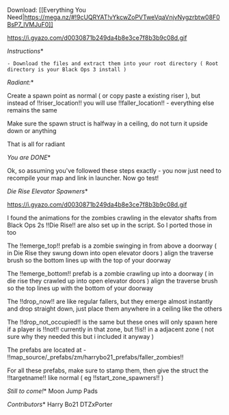 Download: [[Everything You Need|https://mega.nz/#!9cUQRYAT!vYkcwZoPVTweVqaVnjvNygzrbtw08F0BsP7_lVMJuF0]]

https://i.gyazo.com/d0030871b249da4b8e3ce7f8b3b9c08d.gif

  *Instructions**

    - Download the files and extract them into your root directory ( Root directory is your Black Ops 3 install )

  *Radiant:**

Create a spawn point as normal ( or copy paste a existing riser ), but instead of !!riser_location!! you will use !!faller_location!! - everything else remains the same

Make sure the spawn struct is halfway in a ceiling, do not turn it upside down or anything

That is all for radiant

  *You are DONE**

Ok, so assuming you've followed these steps exactly - you now just need to recompile your map and link in launcher. Now go test!

  *Die Rise Elevator Spawners**

https://i.gyazo.com/d0030871b249da4b8e3ce7f8b3b9c08d.gif

I found the animations for the zombies crawling in the elevator shafts from Black Ops 2s !!Die Rise!! are also set up in the script. So I ported those in too

The !!emerge_top!! prefab is a zombie swinging in from above a doorway ( in Die Rise they swung down into open elevator doors ) align the traverse brush so the bottom
lines up with the top of your doorway

The !!emerge_bottom!! prefab is a zombie crawling up into a doorway ( in die rise they crawled up into open elevator doors ) align the traverse brush so the top
lines up with the bottom of your doorway

The !!drop_now!! are like regular fallers, but they emerge almost instantly and drop straight down, just place them anywhere in a ceiling like the others

The !!drop_not_occupied!! is the same but these ones will only spawn here if a player is !!not!! currently in that zone, but !!is!! in a adjacent zone ( not sure why they needed this
but i included it anyway )

The prefabs are located at - !!map_source/_prefabs/zm/harrybo21_prefabs/faller_zombies!!

For all these prefabs, make sure to stamp them, then give the struct the !!targetname!! like normal ( eg !!start_zone_spawners!! )

  *Still to come!**
Moon Jump Pads

  *Contributors**
Harry Bo21
DTZxPorter